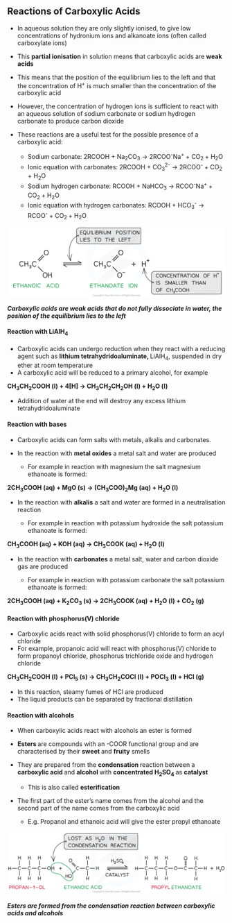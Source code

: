 Reactions of Carboxylic Acids
-----------------------------

* In aqueous solution they are only slightly ionised, to give low concentrations of hydronium ions and alkanoate ions (often called carboxylate ions)

* This <b>partial ionisation</b> in solution means that carboxylic acids are <b>weak acids</b>
* This means that the position of the equilibrium lies to the left and that the concentration of H<sup>+</sup> is much smaller than the concentration of the carboxylic acid
* However, the concentration of hydrogen ions is sufficient to react with an aqueous solution of sodium carbonate or sodium hydrogen carbonate to produce carbon dioxide
* These reactions are a useful test for the possible presence of a carboxylic acid:

  + Sodium carbonate: 2RCOOH + Na<sub>2</sub>CO<sub>3</sub> → 2RCOO<sup>-</sup>Na<sup>+ </sup>+ CO<sub>2 </sub>+ H<sub>2</sub>O
  + Ionic equation with carbonates: 2RCOOH + CO<sub>3</sub><sup>2-</sup> → 2RCOO<sup>- </sup>+ CO<sub>2 </sub>+ H<sub>2</sub>O
  + Sodium hydrogen carbonate: RCOOH + NaHCO<sub>3</sub> → RCOO<sup>-</sup>Na<sup>+ </sup>+ CO<sub>2 </sub>+ H<sub>2</sub>O
  + Ionic equation with hydrogen carbonates: RCOOH + HCO<sub>3</sub><sup>-</sup> → RCOO<sup>- </sup>+ CO<sub>2 </sub>+ H<sub>2</sub>O

![Weak acids, downloadable AS & A Level Chemistry revision notes](7.3.1-Weak-acids.png)

*<b>Carboxylic acids are weak acids that do not fully dissociate in water, the position of the equilibrium lies to the left</b>*

#### Reaction with LiAlH<sub>4</sub>

* Carboxylic acids can undergo reduction when they react with a reducing agent such as <b>lithium tetrahydridoaluminate, </b>LiAlH<sub>4</sub>, suspended in dry ether at room temperature
* A carboxylic acid will be reduced to a primary alcohol, for example

<b>CH</b><sub><b>3</b></sub><b>CH</b><sub><b>2</b></sub><b>COOH (l) + 4[H] → CH</b><sub><b>3</b></sub><b>CH</b><sub><b>2</b></sub><b>CH</b><sub><b>2</b></sub><b>OH (l) + H</b><sub><b>2</b></sub><b>O (l)</b>

* Addition of water at the end will destroy any excess lithium tetrahydridoaluminate

#### Reaction with bases

* Carboxylic acids can form salts with metals, alkalis and carbonates.
* In the reaction with <b>metal oxides</b> a metal salt and water are produced

  + For example in reaction with magnesium the salt magnesium ethanoate is formed:

<b>2CH</b><sub><b>3</b></sub><b>COOH (aq) + MgO (s) → (CH</b><sub><b>3</b></sub><b>COO)</b><sub><b>2</b></sub><b>Mg (aq) + H</b><sub><b>2</b></sub><b>O (l) </b>

* In the reaction with <b>alkalis</b> a salt and water are formed in a neutralisation reaction

  + For example in reaction with potassium hydroxide the salt potassium ethanoate is formed:

<b>CH</b><sub><b>3</b></sub><b>COOH (aq) + KOH (aq) → CH</b><sub><b>3</b></sub><b>COOK (aq) + H</b><sub><b>2</b></sub><b>O (l)</b>

* In the reaction with <b>carbonates</b> a metal salt, water and carbon dioxide gas are produced

  + For example in reaction with potassium carbonate the salt potassium ethanoate is formed:

<b>2CH</b><sub><b>3</b></sub><b>COOH (aq) + K</b><sub><b>2</b></sub><b>CO</b><sub><b>3</b></sub><b> (s) → 2CH</b><sub><b>3</b></sub><b>COOK (aq) + H</b><sub><b>2</b></sub><b>O (l) + CO</b><sub><b>2</b></sub><b> (g)</b>

#### Reaction with phosphorus(V) chloride

* Carboxylic acids react with solid phosphorus(V) chloride to form an acyl chloride
* For example, propanoic acid will react with phosphorus(V) chloride to form propanoyl chloride, phosphorus trichloride oxide and hydrogen chloride

<b>CH</b><sub><b>3</b></sub><b>CH</b><sub><b>2</b></sub><b>COOH (l) + PCl</b><sub><b>5</b></sub><b> (s) → CH</b><sub><b>3</b></sub><b>CH</b><sub><b>2</b></sub><b>COCl (l) + POCl</b><sub><b>3</b></sub><b> (l) + HCl (g)</b>

* In this reaction, steamy fumes of HCl are produced
* The liquid products can be separated by fractional distillation

#### Reaction with alcohols

* When carboxylic acids react with alcohols an ester is formed
* <b>Esters </b>are compounds with an -COOR functional group and are characterised by their <b>sweet </b>and <b>fruity</b> smells
* They are prepared from the <b>condensation </b>reaction between a <b>carboxylic acid </b>and <b>alcohol </b>with <b>concentrated H</b><sub><b>2</b></sub><b>SO</b><sub><b>4</b></sub><b> </b>as <b>catalyst</b>

  + This is also called <b>esterification</b>
* The first part of the ester’s name comes from the alcohol and the second part of the name comes from the carboxylic acid

  + E.g. Propanol and ethanoic acid will give the ester propyl ethanoate

![Carboxylic Acids & Derivatives Production of Esters, downloadable AS & A Level Chemistry revision notes](3.6-Carboxylic-Acids-Derivatives-Production-of-Esters-1.png)

*<b>Esters are formed from the condensation reaction between carboxylic acids and alcohols</b>*